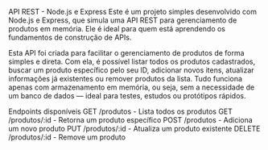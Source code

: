 API REST - Node.js e Express
Este é um projeto simples desenvolvido com Node.js e Express, que simula uma API REST para gerenciamento de produtos em memória. Ele é ideal para quem está aprendendo os fundamentos de construção de APIs.

Esta API foi criada para facilitar o gerenciamento de produtos de forma simples e direta. Com ela, é possível listar todos os produtos cadastrados, buscar um produto específico pelo seu ID, adicionar novos itens, atualizar informações já existentes ou remover produtos da lista. Tudo funciona apenas com armazenamento em memória, ou seja, sem a necessidade de um banco de dados — ideal para testes, estudos ou protótipos rápidos.

Endpoints disponíveis
GET	/produtos - Lista todos os produtos
GET	/produtos/:id - Retorna um produto específico
POST	/produtos -	Adiciona um novo produto
PUT	/produtos/:id -	Atualiza um produto existente
DELETE	/produtos/:id -	Remove um produto
